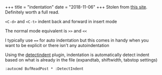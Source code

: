 +++
title = "indentation"
date = "2018-11-06"
+++
Stolen from [this site](https://www.cs.oberlin.edu/~kuperman/help/vim/searching.html). Definitely worth a full read.

`<C-d>` and `<C-t>` indent back and forward in insert mode

The normal mode equivalent is `>>` and `<<`

I typically use `==` for auto indentation but this comes in handy when you want to be explicit or there isn't any autoindentation

Using the [detectindent](https://github.com/ciaranm/detectindent) plugin, indentation is automatically detect indent based on what is already in the file (expandtab, shiftwidth, tabstop settings)
```vim
:autocmd BufReadPost * :DetectIndent
```
